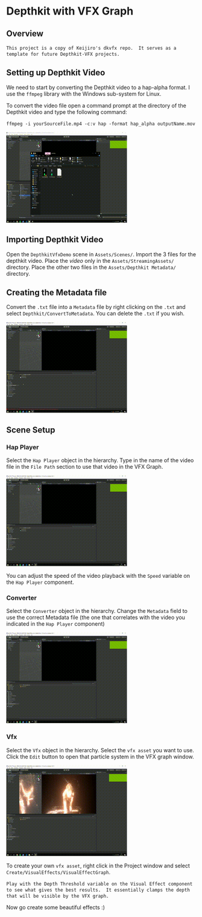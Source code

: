 # Depthkit with VFX Graph

## Overview

    This project is a copy of Keijiro's dkvfx repo.  It serves as a template for future Depthkit-VFX projects.

## Setting up Depthkit Video

We need to start by converting the Depthkit video to a hap-alpha format.  I use the `ffmpeg` library with the Windows sub-system for Linux. 

To convert the video file open a command prompt at the directory of the Depthkit video and type the following command:

    ffmpeg -i yourSourceFile.mp4 -c:v hap -format hap_alpha outputName.mov

![Converting Depthkit Video](ReadMeFiles/ConvertingDepthkitVideo.gif)

## Importing Depthkit Video

Open the `DepthkitVfxDemo` scene in `Assets/Scenes/`. Import the 3 files for the depthkit video.  Place the *video* only in the `Assets/StreamingAssets/` directory.  Place the other two files in the `Assets/Depthkit Metadata/` directory.  

## Creating the Metadata file

Convert the `.txt` file into a `Metadata` file by right clicking on the `.txt` and select `Depthkit/ConvertToMetadata`. You can delete the `.txt` if you wish.  

![Convert .txt to Metadata](ReadMeFiles/ConvertingTextToMetadata.gif)

## Scene Setup

### Hap Player

Select the `Hap Player` object in the hierarchy.  Type in the name of the video file in the `File Path` section to use that video in the VFX Graph.

![Adding file path to Hap Player](ReadMeFiles/FilePathToHapPlayer.gif)

You can adjust the speed of the video playback with the `Speed` variable on the `Hap Player` component.

### Converter

Select the `Converter` object in the hierarchy.  Change the `Metadata` field to use the correct Metadata file (the one that correlates with the video you indicated in the `Hap Player` component)

![Selecting correct Metadata file](ReadMeFiles/SelectingMetadataFile.gif)

### Vfx

Select the `Vfx` object in the hierarchy.  Select the `vfx asset` you want to use.  Click the `Edit` button to open that particle system in the VFX graph window.

![Selecting the correct vfx asset](ReadMeFiles/SelectingCorrectVFXAsset.gif)

To create your own `vfx asset`, right click in the Project window and select `Create/VisualEffects/VisualEffectGraph`.

    Play with the Depth Threshold variable on the Visual Effect component to see what gives the best results.  It essentially clamps the depth that will be visible by the VFX graph.

Now go create some beautiful effects :)
